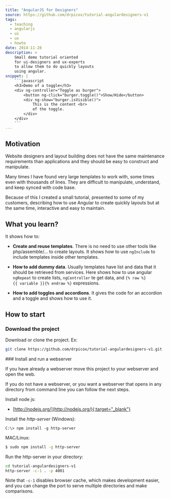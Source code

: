 ```yaml
---
title: "AngularJS for Designers"
source: https://github.com/drpicox/tutorial-angulardesigners-v1
tags:
  - teaching
  - angularjs
  - ui
  - ux
  - howto
date: 2014-11-28
description: >
    Small demo tutorial oriented
    for ui-designers and ux-experts
    to allow them to do quickly layouts
    using angular.
snippet: |
    ```javascript
    <h3>Demo of a toggle</h3>
    <div ng-controller="Toggle as burger">
        <button ng-click="burger.toggle()">Show/Hide</button>
        <div ng-show="burger.isVisible()">
            This is the content <br>
            of the toggle.
        </div>
    </div>
    ```
---
```


## Motivation

Website designers and layout building does not have the same
maintenance requirements than applications and they should be
easy to construct and manipulate.

Many times I have found very large templates to work with,
some times even with thousands of lines. 
They are difficult to manipulate, understand, and keep synced
with code base.

Because of this I created a small tutorial, presented to some
of my customers, describing how to use Angular to create quickly
layouts but at the same time, interactive and easy to maintain.

## What you learn?

It shows how to:

- **Create and reuse templates**. 
  There is no need to use other tools like
  php/assemble/... to create layouts.
  It shows how to use `ngInclude` to 
  include templates inside other templates.

- **How to add dummy data**.
  Usually templates have list and data that it 
  should be retrieved from services.
  Here shows how to use angular `ngRepeat` to 
  create lists, `ngController` te get data,
  and `{% raw %}{{ variable }}{% endraw %}` expressions.

- **How to add toggles and accordions**.
  It gives the code for an accordion and a toggle
  and shows how to use it.


## How to start

### Download the project

Download or clone the project. Ex:

```bash
git clone https://github.com/drpicox/tutorial-angulardesigners-v1.git
```

### Install and run a webserver

If you have already a webserver move this 
project to your webserver and open the web.

If you do not have a webserver, or you want 
a webserver that opens in any directory from command
line you can follow the next steps.

Install node js:

- [http://nodejs.org/](http://nodejs.org/){:target="_blank"}

Install the _http-server_ (Windows):

```shell
C:\> npm install -g http-server 
```

MAC/Linux:

```bash
$ sudo npm install -g http-server
```

Run the http-server in your directory:

```bash
cd tutorial-angulardesigners-v1
http-server -c-1 . -p 4001
```

Note that `-c-1` disables browser cache, which makes development easier, 
and you can change the port to serve multiple directories and make 
comparisons.
